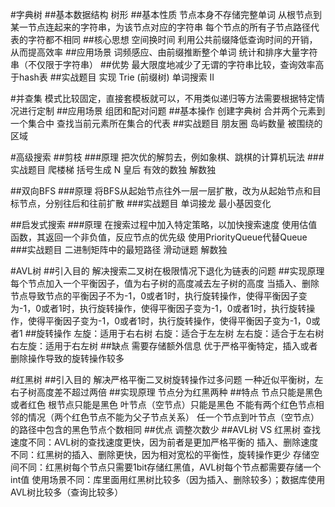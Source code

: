 #字典树
##基本数据结构
	树形
##基本性质
	节点本身不存储完整单词
	从根节点到某一节点连起来的字符串，为该节点对应的字符串
    每个节点的所有子节点路径代表的字符都不相同
##核心思想
	空间换时间
	利用公共前缀降低查询时间的开销，从而提高效率
##应用场景
	词频感应、由前缀推断整个单词
	统计和排序大量字符串（不仅限于字符串）
##优势
	最大限度地减少了无谓的字符串比较，查询效率高于hash表
##实战题目
	实现 Trie (前缀树)
	单词搜索 II
	
	
	
#并查集
	模式比较固定，直接套模板就可以，不用类似递归等方法需要根据特定情况进行定制
##应用场景
	组团和配对问题
##基本操作
	创建字典树
	合并两个元素到一个集合中
	查找当前元素所在集合的代表
##实战题目
	朋友圈
	岛屿数量
	被围绕的区域
	
	
	
#高级搜索
##剪枝
###原理
	把次优的解剪去，例如象棋、跳棋的计算机玩法
###实战题目
	爬楼梯
	括号生成
	N 皇后
	有效的数独
	解数独

##双向BFS
###原理
	将BFS从起始节点往外一层一层扩散，改为从起始节点和目标节点，分别往后和往前扩散
###实战题目
	单词接龙
	最小基因变化
	
##启发式搜索
###原理
	在搜索过程中加入特定策略，以加快搜索速度
	使用估值函数，其返回一个非负值，反应节点的优先级
	使用PriorityQueue代替Queue
###实战题目
	二进制矩阵中的最短路径
	滑动谜题
	解数独
	
	

#AVL树
##引入目的
	解决搜索二叉树在极限情况下退化为链表的问题
##实现原理
	每个节点加入一个平衡因子，值为右子树的高度减去左子树的高度
	当插入、删除节点导致节点的平衡因子不为-1，0或者1时，执行旋转操作，使得平衡因子变为-1，0或者1时，执行旋转操作，使得平衡因子变为-1，0或者1时，执行旋转操作，使得平衡因子变为-1，0或者1时，执行旋转操作，使得平衡因子变为-1，0或者1
##旋转操作
	左旋：适用于右右树
	右旋：适合于左左树
	左右旋：适合于左右树
	右左旋：适用于右左树
##缺点
	需要存储额外信息
	优于严格平衡特定，插入或者删除操作导致的旋转操作较多
	
	
	
#红黑树
##引入目的
	解决严格平衡二叉树旋转操作过多问题
	一种近似平衡树，左右子树高度差不超过两倍
##实现原理
	节点分为红黑两种
##特点
	节点只能是黑色或者红色
	根节点只能是黑色
	叶节点（空节点）只能是黑色
	不能有两个红色节点相邻的情况（两个红色节点不能为父子节点关系）
	任一个节点到叶节点（空节点）的路径中包含的黑色节点个数相同
##优点
	调整次数少
##AVL树 VS 红黑树
	查找速度不同：AVL树的查找速度更快，因为前者是更加严格平衡的
    插入、删除速度不同：红黑树的插入、删除更快，因为相对宽松的平衡性，旋转操作更少
    存储空间不同：红黑树每个节点只需要1bit存储红黑值，AVL树每个节点都需要存储一个int值
	使用场景不同：库里面用红黑树比较多（因为插入、删除较多）；数据库使用AVL树比较多（查询比较多）
	
	
	
	
	